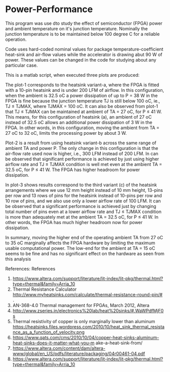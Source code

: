 # Power-Performance

This program was use dto study the effect of semiconductor (FPGA) power
and ambient temperature on it's junction temperature. Nominally the 
junction temperature is to be maintained below 100 degree C for a reliable operation.

Code uses hard-coded nominal values for package temperature-coefficient 
 heat-sink and air-flow values while the accelerator is drawing abut 90 W of power. 
 These values can be changed in the code for studying about any particular case.  

This is a matlab script, when executed three plots are produced:

The plot-1 corresponds to the heatsink variant-a, where the FPGA is fitted with a
10-pin heatsink and is under 200 LFM of airflow. In this configuration, when the ambient is 32.5
oC a power dissipation of up to P = 38 W in the FPGA is fine because the junction temperature
TJ is still below 100 oC, ie., TJ ≤ TJMAX, where TJMAX = 100 oC. It can also be observed from
plot-1 that TJ ≤ TJMAX can be maintained at ambient of TA = 27 oC, for P ≤ 41 W. This means, for
this configuration of heatsink (a), an ambient of 27 oC instead of 32.5 oC allows an additional
power dissipation of 3 W in the FPGA. In other words, in this configuration, moving the ambient
from TA = 27 oC to 32 oC, limits the processing power by about 3 W.

Plot-2 is a result from using heatsink variant-b across the same range
of ambient TA and power P. The only change in this configuration is that the air-flow rate used
now is higher, i.e., 300 LFM instead of 200 LFM. In can be observed that significant
performance is achieved by just using higher airflow rate and TJ ≤ TJMAX condition is well met
even at the ambient TA = 32.5 oC, for P ≤ 41 W. The FPGA has higher headroom for power
dissipation.

In plot-3 shows results correspond to the third variant (c) of the heatsink
arrangements where we use 12 mm height instead of 10 mm height, 13-pins per row and 13
rows of pins for the heatsink instead of 10-pins per row and 10 row of pins, and we also use
only a lower airflow rate of 100 LFM. It can be observed that a significant performance is
achieved just by changing total number of pins even at a lower airflow rate and TJ ≤ TJMAX
condition is more than adequately met at the ambient TA = 32.5 oC, for P ≤ 41 W. In other
words, the FPGA has much higher headroom now for power dissipation.

In summary, moving the higher end of the operating ambient TA from 27 oC to 35 oC marginally
affects the FPGA hardware by limiting the maximum usable computational power. The low-end
for the ambient at TA = 15 oC seems to be fine and has no significant effect on the hardware as
seen from this analysis

References:
References

1. https://www.altera.com/support/literature/lit-index/lit-pkg/thermal.html?type=thermal&family=Arria_10
2. Thermal Resistance Calculator
http://www.myheatsinks.com/calculate/thermal-resistance-round-pin/# .
3. AN-368-4.0 Thermal management for FPGAs, March 2012, Altera
4. http://www.zseries.in/electronics%20lab/heat%20sinks/#.WaWPdfMjF0s
5. Thermal resistivity of copper is only marginally lower than aluminum
https://heatsinks.files.wordpress.com/2010/10/heat_sink_thermal_resistance_as_a_function_of_velocity.png
6. https://www.qats.com/cms/2010/10/04/copper-heat-sinks-aluminum-heat-sinks-does-it-matter-what-you-m
ake-a-heat-sink-from/
7. https://www.altera.com/content/dam/altera-www/global/en_US/pdfs/literature/packaging/04r00461-04.pdf
8. https://www.altera.com/support/literature/lit-index/lit-pkg/thermal.html?type=thermal&family=Arria_10

